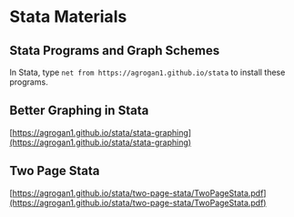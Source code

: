 # Stata Materials

## Stata Programs and Graph Schemes

In Stata, type `net from https://agrogan1.github.io/stata` to install these programs.

## Better Graphing in Stata

[https://agrogan1.github.io/stata/stata-graphing](https://agrogan1.github.io/stata/stata-graphing)

## Two Page Stata

[https://agrogan1.github.io/stata/two-page-stata/TwoPageStata.pdf](https://agrogan1.github.io/stata/two-page-stata/TwoPageStata.pdf)